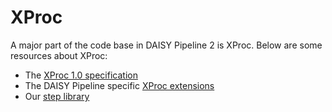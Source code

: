 # XProc

A major part of the code base in DAISY Pipeline 2 is XProc. Below are some resources about XProc:

- The [XProc 1.0 specification](https://www.w3.org/TR/xproc)
- The DAISY Pipeline specific [XProc extensions](XProcExtensions)
- Our [step library](http://daisy.github.io/pipeline/Get-Help/API-Documentation/#xproc-utility-libraries)

